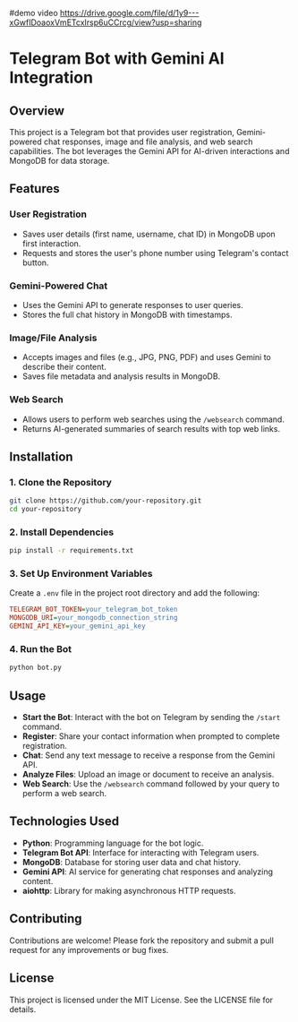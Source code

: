 #demo video
https://drive.google.com/file/d/1y9---xGwfIDoaoxVmETcxIrsp6uCCrcg/view?usp=sharing

# Telegram Bot with Gemini AI Integration

## Overview

This project is a Telegram bot that provides user registration, Gemini-powered chat responses, image and file analysis, and web search capabilities. The bot leverages the Gemini API for AI-driven interactions and MongoDB for data storage.

## Features

### User Registration

- Saves user details (first name, username, chat ID) in MongoDB upon first interaction.
- Requests and stores the user's phone number using Telegram's contact button.

### Gemini-Powered Chat

- Uses the Gemini API to generate responses to user queries.
- Stores the full chat history in MongoDB with timestamps.

### Image/File Analysis

- Accepts images and files (e.g., JPG, PNG, PDF) and uses Gemini to describe their content.
- Saves file metadata and analysis results in MongoDB.

### Web Search

- Allows users to perform web searches using the `/websearch` command.
- Returns AI-generated summaries of search results with top web links.

## Installation

### 1. Clone the Repository

```sh
git clone https://github.com/your-repository.git
cd your-repository
```

### 2. Install Dependencies

```sh
pip install -r requirements.txt
```

### 3. Set Up Environment Variables

Create a `.env` file in the project root directory and add the following:

```ini
TELEGRAM_BOT_TOKEN=your_telegram_bot_token
MONGODB_URI=your_mongodb_connection_string
GEMINI_API_KEY=your_gemini_api_key
```

### 4. Run the Bot

```sh
python bot.py
```

## Usage

- **Start the Bot**: Interact with the bot on Telegram by sending the `/start` command.
- **Register**: Share your contact information when prompted to complete registration.
- **Chat**: Send any text message to receive a response from the Gemini API.
- **Analyze Files**: Upload an image or document to receive an analysis.
- **Web Search**: Use the `/websearch` command followed by your query to perform a web search.

## Technologies Used

- **Python**: Programming language for the bot logic.
- **Telegram Bot API**: Interface for interacting with Telegram users.
- **MongoDB**: Database for storing user data and chat history.
- **Gemini API**: AI service for generating chat responses and analyzing content.
- **aiohttp**: Library for making asynchronous HTTP requests.

## Contributing

Contributions are welcome! Please fork the repository and submit a pull request for any improvements or bug fixes.

## License

This project is licensed under the MIT License. See the LICENSE file for details.

